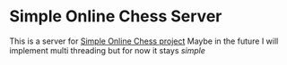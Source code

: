 # Simple Online Chess Server

This is a server for [Simple Online Chess project](https://github.com/HaS33n/ChessTakeTwo)
Maybe in the future I will implement multi threading but for now it stays *simple*
